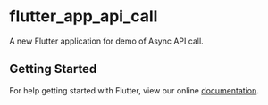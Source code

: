# flutter_app_api_call

A new Flutter application for demo of Async API call.

## Getting Started

For help getting started with Flutter, view our online
[documentation](https://flutter.io/).

